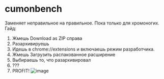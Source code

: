 # cumonbench
Заменяет неправильное на правильное.
Пока только для хромоногих.
Гайд:
1) Жмешь Download as ZIP справа
2) Разархивируешь
3) Идешь в chrome://extensions и включаешь режим разработчика.
4) Жмешь Загрузить распакованное расширение
5) Выбираешь то, что разархивировал
6) ???
7) PROFIT!
![image](https://i.imgur.com/vV8WeMS.png)
